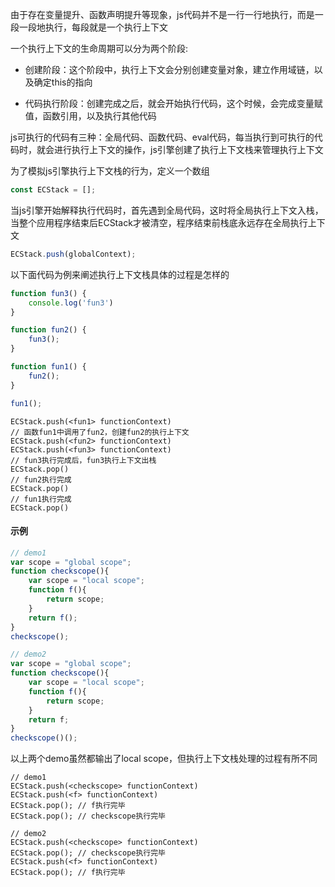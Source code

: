 由于存在变量提升、函数声明提升等现象，js代码并不是一行一行地执行，而是一段一段地执行，每段就是一个执行上下文

一个执行上下文的生命周期可以分为两个阶段:

- 创建阶段：这个阶段中，执行上下文会分别创建变量对象，建立作用域链，以及确定this的指向

- 代码执行阶段：创建完成之后，就会开始执行代码，这个时候，会完成变量赋值，函数引用，以及执行其他代码

js可执行的代码有三种：全局代码、函数代码、eval代码，每当执行到可执行的代码时，就会进行执行上下文的操作，js引擎创建了执行上下文栈来管理执行上下文

为了模拟js引擎执行上下文栈的行为，定义一个数组

```js
const ECStack = [];
```

当js引擎开始解释执行代码时，首先遇到全局代码，这时将全局执行上下文入栈，当整个应用程序结束后ECStack才被清空，程序结束前栈底永远存在全局执行上下文

```js
ECStack.push(globalContext);
```

以下面代码为例来阐述执行上下文栈具体的过程是怎样的

```js
function fun3() {
    console.log('fun3')
}

function fun2() {
    fun3();
}

function fun1() {
    fun2();
}

fun1();
```

```
ECStack.push(<fun1> functionContext)
// 函数fun1中调用了fun2，创建fun2的执行上下文
ECStack.push(<fun2> functionContext)
ECStack.push(<fun3> functionContext)
// fun3执行完成后，fun3执行上下文出栈
ECStack.pop()
// fun2执行完成
ECStack.pop()
// fun1执行完成
ECStack.pop()
```

#### 示例

```js
// demo1
var scope = "global scope";
function checkscope(){
    var scope = "local scope";
    function f(){
        return scope;
    }
    return f();
}
checkscope();

// demo2
var scope = "global scope";
function checkscope(){
    var scope = "local scope";
    function f(){
        return scope;
    }
    return f;
}
checkscope()();
```

以上两个demo虽然都输出了local scope，但执行上下文栈处理的过程有所不同

```
// demo1
ECStack.push(<checkscope> functionContext)
ECStack.push(<f> functionContext)
ECStack.pop(); // f执行完毕
ECStack.pop(); // checkscope执行完毕

// demo2
ECStack.push(<checkscope> functionContext)
ECStack.pop(); // checkscope执行完毕
ECStack.push(<f> functionContext)
ECStack.pop(); // f执行完毕
```